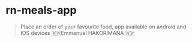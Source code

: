 # rn-meals-app
> Place an order of your favourite food, app available on android and IOS devices 🇷🇼Emmanuel HAKORIMANA 🇷🇼
